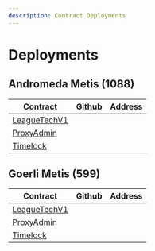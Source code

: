 ```yaml
---
description: Contract Deployments
---
```


# Deployments

## Andromeda Metis (1088)

| Contract                                        | Github | Address |
| ----------------------------------------------- | ------ | ------- |
| [LeagueTechV1](smart-contracts/leaguetechv1.md) |        |         |
| [ProxyAdmin](smart-contracts/proxyadmin.md)     |        |         |
| [Timelock](smart-contracts/timelock.md)         |        |         |

## Goerli Metis (599)

| Contract                                        | Github | Address |
| ----------------------------------------------- | ------ | ------- |
| [LeagueTechV1](smart-contracts/leaguetechv1.md) |        |         |
| [ProxyAdmin](smart-contracts/proxyadmin.md)     |        |         |
| [Timelock](smart-contracts/timelock.md)         |        |         |
